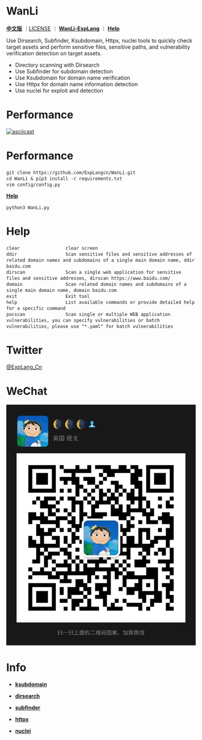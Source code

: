 # WanLi

**[中文版](README_CN.md)** ｜[LICENSE](LICENSE) ｜ **[WanLi-ExpLang](https://twitter.com/ExpLang_Cn)** ｜ **[Help](https://github.com/ExpLangcn/WanLi/wiki/Help---%E5%B8%AE%E5%8A%A9)**

Use Dirsearch, Subfinder, Ksubdomain, Httpx, nuclei tools to quickly check target assets and perform sensitive files, sensitive paths, and vulnerability verification detection on target assets.

* Directory scanning with Dirsearch
* Use Subfinder for subdomain detection
* Use Ksubdomain for domain name verification
* Use Httpx for domain name information detection
* Use nuclei for exploit and detection

# Performance

[![asciicast](https://asciinema.org/a/461330.svg)](https://asciinema.org/a/461330)

# Performance
```
git clone https://github.com/ExpLangcn/WanLi.git
cd WanLi & pip3 install -r requirements.txt
vim config/config.py
```
**[Help](https://github.com/ExpLangcn/WanLi/wiki/Help---%E5%B8%AE%E5%8A%A9)**
```
python3 WanLi.py
```
# Help
```
clear                 clear screen                                                                        
ddir                  Scan sensitive files and sensitive addresses of related domain names and subdomains of a single main domain name, ddir baidu.com            
dirscan               Scan a single web application for sensitive files and sensitive addresses, dirscan https://www.baidu.com/               
domain                Scan related domain names and subdomains of a single main domain name, domain baidu.com                              
exit                  Exit tool                                                                        
help                  List available commands or provide detailed help for a specific command         
pocscan               Scan single or multiple WEB application vulnerabilities, you can specify vulnerabilities or batch vulnerabilities, please use "*.yaml" for batch vulnerabilities
```

# Twitter

[@ExpLang_Cn](https://twitter.com/ExpLang_Cn)

# WeChat

![WechatIMG408](img/WechatIMG408.jpeg)

# Info

* **[ksubdomain](https://github.com/knownsec/ksubdomain)**

* **[dirsearch](https://github.com/maurosoria/dirsearch)**

* **[subfinder](https://github.com/projectdiscovery/subfinder)**

* **[httpx](https://github.com/projectdiscovery/httpx)**

* **[nuclei](https://github.com/projectdiscovery/nuclei)**
